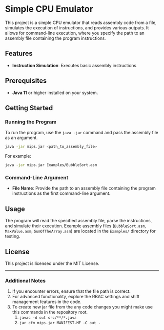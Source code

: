 # Simple CPU Emulator

This project is a simple CPU emulator that reads assembly code from a file, simulates the execution of instructions, and provides various outputs. It allows for command-line execution, where you specify the path to an assembly file containing the program instructions.

## Features

- **Instruction Simulation**: Executes basic assembly instructions.

## Prerequisites

- **Java 11** or higher installed on your system.

## Getting Started

### Running the Program

To run the program, use the `java -jar` command and pass the assembly file as an argument.

```bash
java -jar mips.jar <path_to_assembly_file>
```

For example:

```bash
java -jar mips.jar Examples/BubbleSort.asm
```

### Command-Line Argument

- **File Name**: Provide the path to an assembly file containing the program instructions as the first command-line argument.

## Usage

The program will read the specified assembly file, parse the instructions, and simulate their execution. Example assembly files (`BubbleSort.asm`, `MaxValue.asm`, `SumOfTheArray.asm`) are located in the `Examples/` directory for testing.

## License

This project is licensed under the MIT License.

---

### Additional Notes

1. If you encounter errors, ensure that the file path is correct.
2. For advanced functionality, explore the RBAC settings and shift management features in the code.
3. To create new jar file from the any code changes you might make use this commands in the repository root.
   1. `javac -d out src/**/*.java`
   2. `jar cfm mips.jar MANIFEST.MF -C out .`
